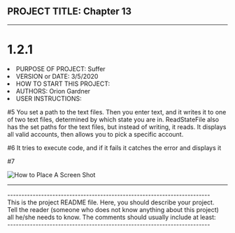 <h2>PROJECT TITLE: Chapter 13</h2>
<hr>

# 1.2.1
<li>PURPOSE OF PROJECT: Suffer                      </li>
<li>VERSION or DATE: 3/5/2020                        </li>
<li>HOW TO START THIS PROJECT:                       </li>
<li>AUTHORS: Orion Gardner                           </li>
<li>USER INSTRUCTIONS:                               </li>

<p>#5 You set a path to the text files. Then you enter text, and it writes it to one of two text files, determined by
which state you are in. ReadStateFile also has the set paths for the text files, but instead of writing, it reads. It
displays all valid accounts, then allows you to pick a specific account.</p>
<p>#6 It tries to execute code, and if it fails it catches the error and displays it </p>
<p>#7 </p>
<img src="screenshot.jpg" alt="How to Place A Screen Shot">

<hr>
<p>
------------------------------------------------------------------------<br>
This is the project README file. Here, you should describe your project.<br>
Tell the reader (someone who does not know anything about this project)<br>
all he/she needs to know. The comments should usually include at least:<br>
------------------------------------------------------------------------</p>